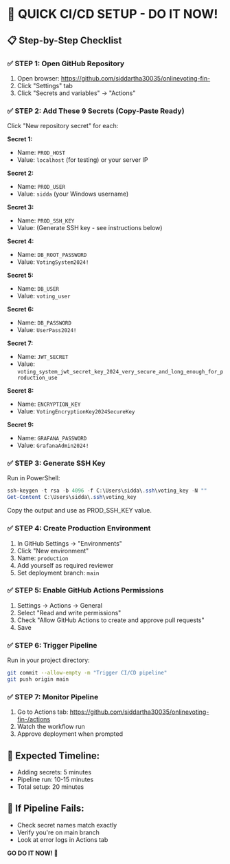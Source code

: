 # 🚀 QUICK CI/CD SETUP - DO IT NOW!

## 📋 **Step-by-Step Checklist**

### ✅ **STEP 1: Open GitHub Repository**
1. Open browser: https://github.com/siddartha30035/onlinevoting-fin-
2. Click "Settings" tab
3. Click "Secrets and variables" → "Actions"

### ✅ **STEP 2: Add These 9 Secrets (Copy-Paste Ready)**

Click "New repository secret" for each:

**Secret 1:**
- Name: `PROD_HOST`
- Value: `localhost` (for testing) or your server IP

**Secret 2:**
- Name: `PROD_USER`
- Value: `sidda` (your Windows username)

**Secret 3:**
- Name: `PROD_SSH_KEY`
- Value: (Generate SSH key - see instructions below)

**Secret 4:**
- Name: `DB_ROOT_PASSWORD`
- Value: `VotingSystem2024!`

**Secret 5:**
- Name: `DB_USER`
- Value: `voting_user`

**Secret 6:**
- Name: `DB_PASSWORD`
- Value: `UserPass2024!`

**Secret 7:**
- Name: `JWT_SECRET`
- Value: `voting_system_jwt_secret_key_2024_very_secure_and_long_enough_for_production_use`

**Secret 8:**
- Name: `ENCRYPTION_KEY`
- Value: `VotingEncryptionKey2024SecureKey`

**Secret 9:**
- Name: `GRAFANA_PASSWORD`
- Value: `GrafanaAdmin2024!`

### ✅ **STEP 3: Generate SSH Key**
Run in PowerShell:
```powershell
ssh-keygen -t rsa -b 4096 -f C:\Users\sidda\.ssh\voting_key -N ""
Get-Content C:\Users\sidda\.ssh\voting_key
```
Copy the output and use as PROD_SSH_KEY value.

### ✅ **STEP 4: Create Production Environment**
1. In GitHub Settings → "Environments"
2. Click "New environment"
3. Name: `production`
4. Add yourself as required reviewer
5. Set deployment branch: `main`

### ✅ **STEP 5: Enable GitHub Actions Permissions**
1. Settings → Actions → General
2. Select "Read and write permissions"
3. Check "Allow GitHub Actions to create and approve pull requests"
4. Save

### ✅ **STEP 6: Trigger Pipeline**
Run in your project directory:
```bash
git commit --allow-empty -m "Trigger CI/CD pipeline"
git push origin main
```

### ✅ **STEP 7: Monitor Pipeline**
1. Go to Actions tab: https://github.com/siddartha30035/onlinevoting-fin-/actions
2. Watch the workflow run
3. Approve deployment when prompted

## 🎯 **Expected Timeline:**
- Adding secrets: 5 minutes
- Pipeline run: 10-15 minutes
- Total setup: 20 minutes

## 🚨 **If Pipeline Fails:**
- Check secret names match exactly
- Verify you're on main branch
- Look at error logs in Actions tab

**GO DO IT NOW! 🚀**
